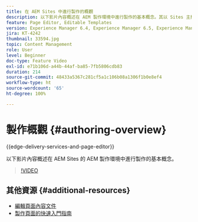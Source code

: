 ```yaml
---
title: 在 AEM Sites 中進行製作的概觀
description: 以下影片內容概述在 AEM 製作環境中進行製作的基本概念。其以 Sites 主控台作為基礎。
feature: Page Editor, Editable Templates
version: Experience Manager 6.4, Experience Manager 6.5, Experience Manager as a Cloud Service
jira: KT-4242
thumbnail: 33594.jpg
topic: Content Management
role: User
level: Beginner
doc-type: Feature Video
exl-id: e71b106d-a44b-44af-ba85-7fb5806cdb83
duration: 214
source-git-commit: 48433a5367c281cf5a1c106b08a1306f1b0e8ef4
workflow-type: ht
source-wordcount: '65'
ht-degree: 100%

---
```


# 製作概觀 {#authoring-overview}

{{edge-delivery-services-and-page-editor}}

以下影片內容概述在 AEM Sites 的 AEM 製作環境中進行製作的基本概念。

>[!VIDEO](https://video.tv.adobe.com/v/33594?quality=12&learn=on)

## 其他資源 {#additional-resources}

* [編輯頁面內容文件](https://experienceleague.adobe.com/docs/experience-manager-cloud-service/sites/authoring/fundamentals/editing-content.html?lang=zh-Hant)
* [製作頁面的快速入門指南](https://experienceleague.adobe.com/docs/experience-manager-cloud-service/sites/authoring/getting-started/quick-start.html?lang=zh-Hant)

